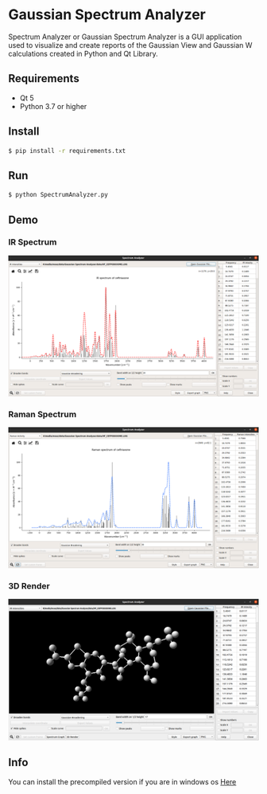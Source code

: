 # Gaussian Spectrum Analyzer
Spectrum Analyzer or Gaussian Spectrum Analyzer is a GUI application used to visualize and create reports of the Gaussian View and Gaussian W calculations created in Python and Qt Library.

## Requirements
 - Qt 5
 - Python 3.7 or higher

## Install
```sh
$ pip install -r requirements.txt
```

## Run
```sh
$ python SpectrumAnalyzer.py
```

## Demo
### IR Spectrum
![screenshot_1](./screenshots/screenshot_1.png)

### Raman Spectrum
![screenshot_2](./screenshots/screenshot_2.png)

### 3D Render
![screenshot_3](./screenshots/screenshot_3.png)

## Info
You can install the precompiled version if you are in windows os [Here](https://github.com/moaz-elesawey/gaussian-spectrum-analyzer/releases/tag/v1.0-alpha)